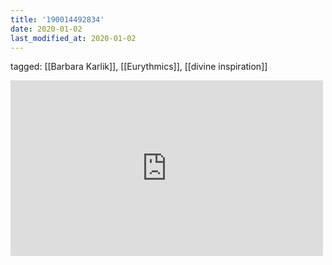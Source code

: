```yaml
---
title: '190014492834'
date: 2020-01-02
last_modified_at: 2020-01-02
---
```

tagged: [[Barbara Karlik]], [[Eurythmics]], [[divine inspiration]]
<iframe allow="accelerometer; autoplay; clipboard-write; encrypted-media; gyroscope; picture-in-picture" allowfullscreen="" frameborder="0" height="281" id="youtube_iframe" src="https://www.youtube.com/embed/r5CM0gxHIrc?feature=oembed&amp;enablejsapi=1&amp;origin=https://safe.txmblr.com&amp;wmode=opaque" width="500"></iframe>